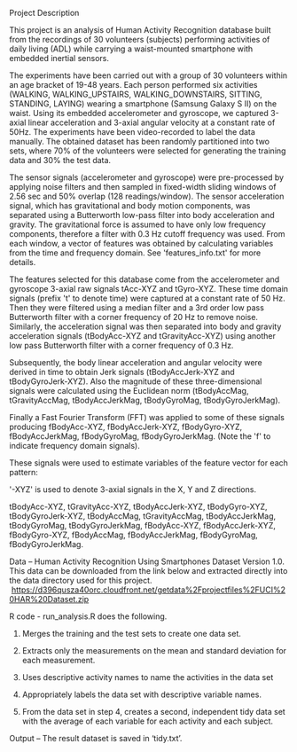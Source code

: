Project Description

This project is an analysis of Human Activity Recognition 
database built from the recordings of 30 volunteers (subjects) performing
activities of daily living (ADL) while carrying a waist-mounted smartphone with
embedded inertial sensors.

The experiments have been carried out with a group of 30
volunteers within an age bracket of 19-48 years. Each person performed six
activities (WALKING, WALKING_UPSTAIRS, WALKING_DOWNSTAIRS, SITTING, STANDING,
LAYING) wearing a smartphone (Samsung Galaxy S II) on the waist. Using its
embedded accelerometer and gyroscope, we captured 3-axial linear acceleration
and 3-axial angular velocity at a constant rate of 50Hz. The experiments have
been video-recorded to label the data manually. The obtained dataset has been
randomly partitioned into two sets, where 70% of the volunteers were selected
for generating the training data and 30% the test data. 

The sensor signals (accelerometer and gyroscope) were
pre-processed by applying noise filters and then sampled in fixed-width sliding
windows of 2.56 sec and 50% overlap (128 readings/window). The sensor
acceleration signal, which has gravitational and body motion components, was
separated using a Butterworth low-pass filter into body acceleration and
gravity. The gravitational force is assumed to have only low frequency
components, therefore a filter with 0.3 Hz cutoff frequency was used. From each
window, a vector of features was obtained by calculating variables from the
time and frequency domain. See 'features_info.txt' for more details.

The features selected for this database come from the
accelerometer and gyroscope 3-axial raw signals tAcc-XYZ and tGyro-XYZ. These
time domain signals (prefix 't' to denote time) were captured at a constant
rate of 50 Hz. Then they were filtered using a median filter and a 3rd order
low pass Butterworth filter with a corner frequency of 20 Hz to remove noise.
Similarly, the acceleration signal was then separated into body and gravity
acceleration signals (tBodyAcc-XYZ and tGravityAcc-XYZ) using another low pass
Butterworth filter with a corner frequency of 0.3 Hz. 

Subsequently, the body linear acceleration and angular
velocity were derived in time to obtain Jerk signals (tBodyAccJerk-XYZ and
tBodyGyroJerk-XYZ). Also the magnitude of these three-dimensional signals were
calculated using the Euclidean norm (tBodyAccMag, tGravityAccMag,
tBodyAccJerkMag, tBodyGyroMag, tBodyGyroJerkMag). 

Finally a Fast Fourier Transform (FFT) was applied to some
of these signals producing fBodyAcc-XYZ, fBodyAccJerk-XYZ, fBodyGyro-XYZ,
fBodyAccJerkMag, fBodyGyroMag, fBodyGyroJerkMag. (Note the 'f' to indicate
frequency domain signals). 

These signals were used to estimate variables of the feature
vector for each pattern:  

'-XYZ' is used to denote 3-axial signals in the X, Y and Z directions.

tBodyAcc-XYZ, tGravityAcc-XYZ, tBodyAccJerk-XYZ, tBodyGyro-XYZ,
tBodyGyroJerk-XYZ, tBodyAccMag, tGravityAccMag, tBodyAccJerkMag, tBodyGyroMag, tBodyGyroJerkMag,
fBodyAcc-XYZ, fBodyAccJerk-XYZ, fBodyGyro-XYZ, fBodyAccMag, fBodyAccJerkMag, fBodyGyroMag,
fBodyGyroJerkMag. 

Data – Human Activity Recognition Using Smartphones Dataset Version
1.0. This data can be downloaded from the link below and extracted directly
into the data directory used for this project.  https://d396qusza40orc.cloudfront.net/getdata%2Fprojectfiles%2FUCI%20HAR%20Dataset.zip

R code - run_analysis.R does the following. 

1. Merges the training and the test sets to create one data
set.

2. Extracts only the measurements on the mean and standard
deviation for each measurement. 

3. Uses descriptive activity names to name the activities in
the data set

4. Appropriately labels the data set with descriptive
variable names. 

5. From the data set in step 4, creates a second,
independent tidy data set with the average of each variable for each activity
and each subject.

Output – The result dataset is saved in ‘tidy.txt’. 
